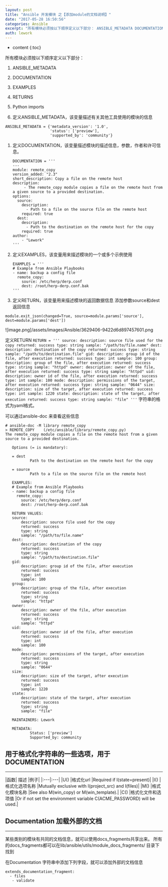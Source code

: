 ```yaml
---
layout: post
title: "Ansible 开发模块 之【添加module的文档说明】"
date: "2017-05-28 16:50:56"
categories: Ansible
excerpt: "所有模块必须按以下顺序定义以下部分： ANSIBLE_METADATA DOCUMENTATION EXAMPLES RETURNS Pytho..."
auth: lework
---
```

* content
{:toc}

所有模块必须按以下顺序定义以下部分：
1. ANSIBLE_METADATA
2. DOCUMENTATION
3. EXAMPLES
4. RETURNS
5. Python imports


1. 定义ANSIBLE_METADATA，该变量描述有关其他工具使用的模块的信息
```
ANSIBLE_METADATA = {'metadata_version': '1.0',
					'status': ['preview'],
					'supported_by': 'community'}
```
1. 定义DOCUMENTATION，该变量描述模块的描述信息，参数，作者和许可信息。
	```
	DOCUMENTATION = '''
	---
	module: remote_copy
	version_added: "2.3"
	short_description: Copy a file on the remote host
	description:
		 - The remote_copy module copies a file on the remote host from a given source to a provided destination.
	options:
	  source:
		description:
		  - Path to a file on the source file on the remote host
		required: true
	  dest:
		description:
		  - Path to the destination on the remote host for the copy
		required: true
	author:
		- "Lework"
	'''
	```
1. 定义EXAMPLES，该变量用来描述模块的一个或多个示例使用
	```
	EXAMPLES = '''
	# Example from Ansible Playbooks
	- name: backup a config file
	  remote_copy:
		source: /etc/herp/derp.conf
		dest: /root/herp-derp.conf.bak
	'''
	```

1. 定义RETURN，该变量用来描述模块的返回数据信息
添加参数source和dest返回信息
```
module.exit_json(changed=True, source=module.params['source'], dest=module.params['dest'])
```
![image.png]/assets/images/Ansible/3629406-9422d6d897457601.png

定义RETURN
	```
	RETURN = '''
	source:
		description: source file used for the copy
		returned: success
		type: string
		sample: "/path/to/file.name"
	dest:
		description: destination of the copy
		returned: success
		type: string
		sample: "/path/to/destination.file"
	gid:
		description: group id of the file, after execution
		returned: success
		type: int
		sample: 100
	group:
		description: group of the file, after execution
		returned: success
		type: string
		sample: "httpd"
	owner:
		description: owner of the file, after execution
		returned: success
		type: string
		sample: "httpd"
	uid:
		description: owner id of the file, after execution
		returned: success
		type: int
		sample: 100
	mode:
		description: permissions of the target, after execution
		returned: success
		type: string
		sample: "0644"
	size:
		description: size of the target, after execution
		returned: success
		type: int
		sample: 1220
	state:
		description: state of the target, after execution
		returned: success
		type: string
		sample: "file"
	'''
	```
字符串的格式为yaml格式。

可以通过ansible-doc 来查看这些信息
 ```
# ansible-doc -M library remote_copy
 > REMOTE_COPY    (/etc/ansible/library/remote_copy.py)
The remote_copy module copies a file on the remote host from a given source to a provided destination.

	Options (= is mandatory):

	= dest
			Path to the destination on the remote host for the copy

	= source
			Path to a file on the source file on the remote host

	EXAMPLES:
	# Example from Ansible Playbooks
	- name: backup a config file
	  remote_copy:
		source: /etc/herp/derp.conf
		dest: /root/herp-derp.conf.bak

	RETURN VALUES:
	source:
		description: source file used for the copy
		returned: success
		type: string
		sample: "/path/to/file.name"
	dest:
		description: destination of the copy
		returned: success
		type: string
		sample: "/path/to/destination.file"
	gid:
		description: group id of the file, after execution
		returned: success
		type: int
		sample: 100
	group:
		description: group of the file, after execution
		returned: success
		type: string
		sample: "httpd"
	owner:
		description: owner of the file, after execution
		returned: success
		type: string
		sample: "httpd"
	uid:
		description: owner id of the file, after execution
		returned: success
		type: int
		sample: 100
	mode:
		description: permissions of the target, after execution
		returned: success
		type: string
		sample: "0644"
	size:
		description: size of the target, after execution
		returned: success
		type: int
		sample: 1220
	state:
		description: state of the target, after execution
		returned: success
		type: string
		sample: "file"

	MAINTAINERS: Lework

	METADATA:
			Status: ['preview']
			Supported_by: community
```

## 用于格式化字符串的一些选项，用于DOCUMENTATION
---

|函数|	描述	|例子|
|:---|:---|
|U() 	|格式化url 	|Required if I(state=present)|
|I()	|格式化选项名称	|Mutually exclusive with I(project_src) and I(files)|
|M()	|格式化模块名称	|See also M(win_copy) or M(win_template).|
|C()	|格式化文件和选项值	|Or if not set the environment variable C(ACME_PASSWORD) will be used.|


## Documentation 加载外部的文档
---

某些类别的模块有共同的文档信息，就可以使用docs_fragments共享出来。
所有的docs_fragments都可以在lib/ansible/utils/module_docs_fragments/ 目录下找到

在Documentation 字符串中添加下列字段，就可以添加外部的文档信息
```
extends_documentation_fragment: 
  - files
   - validate
```
